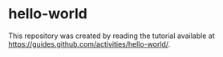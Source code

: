 # hello-world
This repository was created by reading the tutorial available at https://guides.github.com/activities/hello-world/.

